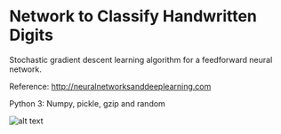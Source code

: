# Network to Classify Handwritten Digits
Stochastic gradient descent learning algorithm for a feedforward neural network.

Reference: http://neuralnetworksanddeeplearning.com

Python 3: 
Numpy, pickle, gzip and random

![alt text](http://neuralnetworksanddeeplearning.com/images/mnist_100_digits.png)
